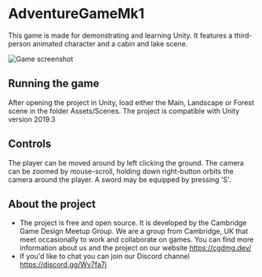 # AdventureGameMk1

This game is made for demonstrating and learning Unity. It features a third-person animated character and a cabin and lake scene.

![Game screenshot](https://cgdmg.dev/wp-content/uploads/2020/03/AdventureGameMk1-screen.png)

## Running the game

After opening the project in Unity, load either the Main, Landscape or Forest scene in the folder Assets/Scenes. The project is compatible with Unity version 2019.3

## Controls

The player can be moved around by left clicking the ground. The camera can be zoomed by mouse-scroll, holding down right-button orbits the camera around the player. A sword may be equipped by pressing 'S'.


## About the project

- The project is free and open source. It is developed by the Cambridge Game Design Meetup Group. We are a group from Cambridge, UK that meet occasionally  to work and collaborate on games. You can find more information about us and the project on our website https://cgdmg.dev/
- If you'd like to chat you can join our Discord channel https://discord.gg/Wv7fa7j

